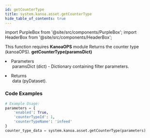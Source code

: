 ```yaml
---
id: getCounterType
title: system.kanoa.asset.getCounterType
hide_table_of_contents: true
---
```


import PurpleBox from '@site/src/components/PurpleBox';
import HeaderBox from '@site/src/components/HeaderBox';

<PurpleBox>This function requires <b>KanoaOPS</b> module</PurpleBox>
<HeaderBox header="Description">Returns the counter type (kanoaOPS).</HeaderBox>
<HeaderBox header="Syntax">
    <b>getCounterType(paramsDict)</b>
    <li> Parameters <br />
        <ul>paramsDict (dict) - Dictionary containing filter parameters.</ul>
    </li>
    <li> Returns <br />
        <ul>data (pyDataset).</ul>
    </li>
</HeaderBox>

### Code Examples

```python
# Example Usage:
parameters = {
    'enabled': True,
    'counterTypeId': 1,
    'counterTypeName': 'infeed'
}
counter_type_data = system.kanoa.asset.getCounterType(parameters)